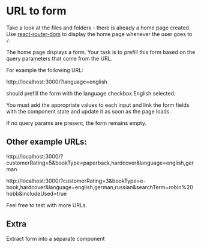 # URL to form

Take a look at the files and folders - there is already a home page created. Use [react-router-dom](https://reacttraining.com/react-router/web/guides/quick-start) to display the home page whenever the user goes to `/`.

The home page displays a form. Your task is to prefill this form based on the query parameters that come from the URL.

For example the following URL:

http://localhost:3000/?language=english

should prefill the form with the language checkbox English selected.

You must add the appropriate values to each input and link the form fields with the component state and update it as soon as the page loads.

If no query params are present, the form remains empty.

## Other example URLs:

http://localhost:3000/?customerRating=5&bookType=paperback,hardcover&language=english,german

http://localhost:3000/?customerRating=3&bookType=e-book,hardcover&language=english,german,russian&searchTerm=robin%20hobb&includeUsed=true

Feel free to test with more URLs.

## Extra

Extract form into a separate component
